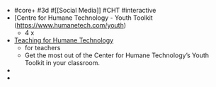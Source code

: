 - #core+ #3d #[[Social Media]] #CHT #interactive
- [Centre for Humane Technology - Youth Toolkit (https://www.humanetech.com/youth)
	- 4 x
- [Teaching for Humane Technology](https://www.humanetech.com/youth/teaching-for-humane-technology)
	- for teachers
	- Get the most out of the Center for Humane Technology’s Youth Toolkit in your classroom.
-
-